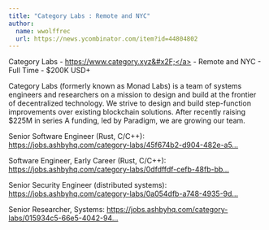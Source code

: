 ```yaml
---
title: "Category Labs : Remote and NYC"
author:
  name: wwolffrec
  url: https://news.ycombinator.com/item?id=44804802
---
```

Category Labs - <a href="https:&#x2F;&#x2F;www.category.xyz&#x2F;" rel="nofollow">https:&#x2F;&#x2F;www.category.xyz&#x2F;</a> - Remote and NYC - Full Time - $200K USD+

Category Labs (formerly known as Monad Labs) is a team of systems engineers and researchers on a mission to design and build at the frontier of decentralized technology. We strive to design and build step-function improvements over existing blockchain solutions. After recently raising $225M in series A funding, led by Paradigm, we are growing our team.

Senior Software Engineer (Rust, C&#x2F;C++): <a href="https:&#x2F;&#x2F;jobs.ashbyhq.com&#x2F;category-labs&#x2F;45f674b2-d904-482e-a5e6-ece40b972e5a" rel="nofollow">https:&#x2F;&#x2F;jobs.ashbyhq.com&#x2F;category-labs&#x2F;45f674b2-d904-482e-a5...</a>

Software Engineer, Early Career (Rust, C&#x2F;C++): <a href="https:&#x2F;&#x2F;jobs.ashbyhq.com&#x2F;category-labs&#x2F;0dfdffdf-cefb-48fb-bb3e-72afa37ccfdd" rel="nofollow">https:&#x2F;&#x2F;jobs.ashbyhq.com&#x2F;category-labs&#x2F;0dfdffdf-cefb-48fb-bb...</a>

Senior Security Engineer (distributed systems): <a href="https:&#x2F;&#x2F;jobs.ashbyhq.com&#x2F;category-labs&#x2F;0a054dfb-a748-4935-9dc4-2c02feb19680" rel="nofollow">https:&#x2F;&#x2F;jobs.ashbyhq.com&#x2F;category-labs&#x2F;0a054dfb-a748-4935-9d...</a>

Senior Researcher, Systems: <a href="https:&#x2F;&#x2F;jobs.ashbyhq.com&#x2F;category-labs&#x2F;015934c5-66e5-4042-94bb-aae0502cfea2" rel="nofollow">https:&#x2F;&#x2F;jobs.ashbyhq.com&#x2F;category-labs&#x2F;015934c5-66e5-4042-94...</a>
<JobApplication />

